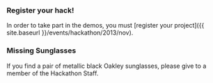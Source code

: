

### Register your hack!

In order to take part in the demos, you must [register your project]({{ site.baseurl }}/events/hackathon/2013/nov).

### Missing Sunglasses

If you find a pair of metallic black Oakley sunglasses, please give to a member of the Hackathon Staff.